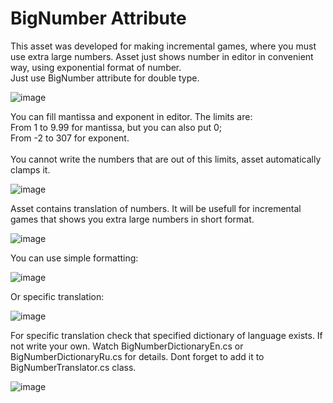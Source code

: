 # BigNumber Attribute

This asset was developed for making incremental games, where you must use extra large numbers. Asset just shows number in editor in convenient way, using exponential format of number. <br>
Just use BigNumber attribute for double type.


![image](https://user-images.githubusercontent.com/22970240/127550560-fcb4d987-5407-430e-8736-75c1ea6c74d7.png)


You can fill mantissa and exponent in editor. The limits are: <br>
From 1 to 9.99 for mantissa, but you can also put 0;<br>
From -2 to 307 for exponent.<br>
<br>
You cannot write the numbers that are out of this limits, asset automatically clamps it.

![image](https://user-images.githubusercontent.com/22970240/127550783-d9844c2d-1cf7-4c56-8921-08de14067b22.png)


Asset contains translation of numbers. It will be usefull for incremental games that shows you extra large numbers in short format.

![image](https://user-images.githubusercontent.com/22970240/127551175-af73d8ad-e1a4-4619-a3fd-d5314917ca98.png)

You can use simple formatting:

![image](https://user-images.githubusercontent.com/22970240/127552121-e8ebff9b-6e93-4505-87f3-863e5e6ea308.png)


Or specific translation:

![image](https://user-images.githubusercontent.com/22970240/127552188-a60cedae-67bb-4dcf-a54f-4362e48073c6.png)

For specific translation check that specified dictionary of language exists. If not write your own. Watch BigNumberDictionaryEn.cs or BigNumberDictionaryRu.cs for details. Dont forget to add it to BigNumberTranslator.cs class.

![image](https://user-images.githubusercontent.com/22970240/127552728-b0a635de-6dd6-4d04-a26f-2ba822118427.png)
